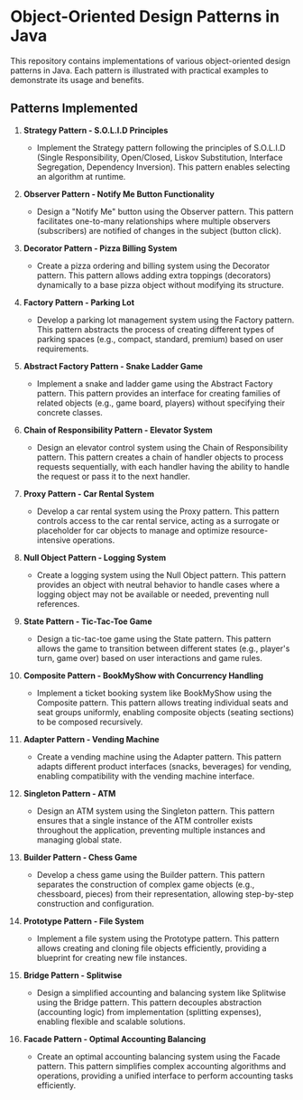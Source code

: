 # Object-Oriented Design Patterns in Java

This repository contains implementations of various object-oriented design patterns in Java. Each pattern is illustrated with practical examples to demonstrate its usage and benefits.

## Patterns Implemented

1. **Strategy Pattern - S.O.L.I.D Principles**
   - Implement the Strategy pattern following the principles of S.O.L.I.D (Single Responsibility, Open/Closed, Liskov Substitution, Interface Segregation, Dependency Inversion). This pattern enables selecting an algorithm at runtime.

2. **Observer Pattern - Notify Me Button Functionality**
   - Design a "Notify Me" button using the Observer pattern. This pattern facilitates one-to-many relationships where multiple observers (subscribers) are notified of changes in the subject (button click).

3. **Decorator Pattern - Pizza Billing System**
   - Create a pizza ordering and billing system using the Decorator pattern. This pattern allows adding extra toppings (decorators) dynamically to a base pizza object without modifying its structure.

4. **Factory Pattern - Parking Lot**
   - Develop a parking lot management system using the Factory pattern. This pattern abstracts the process of creating different types of parking spaces (e.g., compact, standard, premium) based on user requirements.

5. **Abstract Factory Pattern - Snake Ladder Game**
   - Implement a snake and ladder game using the Abstract Factory pattern. This pattern provides an interface for creating families of related objects (e.g., game board, players) without specifying their concrete classes.

6. **Chain of Responsibility Pattern - Elevator System**
   - Design an elevator control system using the Chain of Responsibility pattern. This pattern creates a chain of handler objects to process requests sequentially, with each handler having the ability to handle the request or pass it to the next handler.

7. **Proxy Pattern - Car Rental System**
   - Develop a car rental system using the Proxy pattern. This pattern controls access to the car rental service, acting as a surrogate or placeholder for car objects to manage and optimize resource-intensive operations.

8. **Null Object Pattern - Logging System**
   - Create a logging system using the Null Object pattern. This pattern provides an object with neutral behavior to handle cases where a logging object may not be available or needed, preventing null references.

9. **State Pattern - Tic-Tac-Toe Game**
   - Design a tic-tac-toe game using the State pattern. This pattern allows the game to transition between different states (e.g., player's turn, game over) based on user interactions and game rules.

10. **Composite Pattern - BookMyShow with Concurrency Handling**
    - Implement a ticket booking system like BookMyShow using the Composite pattern. This pattern allows treating individual seats and seat groups uniformly, enabling composite objects (seating sections) to be composed recursively.

11. **Adapter Pattern - Vending Machine**
    - Create a vending machine using the Adapter pattern. This pattern adapts different product interfaces (snacks, beverages) for vending, enabling compatibility with the vending machine interface.

12. **Singleton Pattern - ATM**
    - Design an ATM system using the Singleton pattern. This pattern ensures that a single instance of the ATM controller exists throughout the application, preventing multiple instances and managing global state.

13. **Builder Pattern - Chess Game**
    - Develop a chess game using the Builder pattern. This pattern separates the construction of complex game objects (e.g., chessboard, pieces) from their representation, allowing step-by-step construction and configuration.

14. **Prototype Pattern - File System**
    - Implement a file system using the Prototype pattern. This pattern allows creating and cloning file objects efficiently, providing a blueprint for creating new file instances.

15. **Bridge Pattern - Splitwise**
    - Design a simplified accounting and balancing system like Splitwise using the Bridge pattern. This pattern decouples abstraction (accounting logic) from implementation (splitting expenses), enabling flexible and scalable solutions.

16. **Facade Pattern - Optimal Accounting Balancing**
    - Create an optimal accounting balancing system using the Facade pattern. This pattern simplifies complex accounting algorithms and operations, providing a unified interface to perform accounting tasks efficiently.
